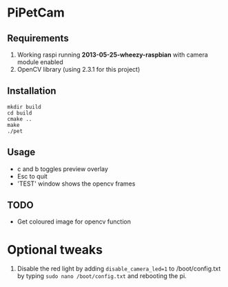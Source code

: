 PiPetCam
========

## Requirements

1. Working raspi running **2013-05-25-wheezy-raspbian** with camera module enabled
2. OpenCV library (using 2.3.1 for this project)

## Installation

```
mkdir build
cd build
cmake ..
make
./pet
```

## Usage

* c and b toggles preview overlay
* Esc to quit
* 'TEST' window shows the opencv frames

## TODO

* Get coloured image for opencv function

# Optional tweaks

1. Disable the red light by adding `disable_camera_led=1` to /boot/config.txt by typing `sudo nano /boot/config.txt` and rebooting the pi.